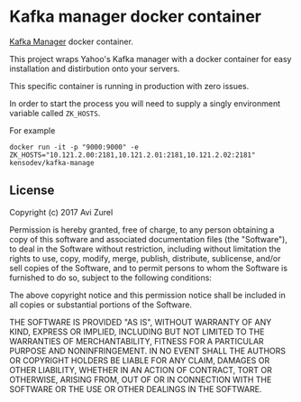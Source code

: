 # Kafka manager docker container

[Kafka Manager](https://github.com/yahoo/kafka-manager) docker container.

This project wraps Yahoo's Kafka manager with a docker container for easy
installation and distirbution onto your servers.

This specific container is running in production with zero issues.

In order to start the process you will need to supply a singly environment
variable called `ZK_HOSTS`.

For example

```
docker run -it -p "9000:9000" -e ZK_HOSTS="10.121.2.00:2181,10.121.2.01:2181,10.121.2.02:2181" kensodev/kafka-manage
```

## License

Copyright (c) 2017 Avi Zurel

Permission is hereby granted, free of charge, to any person obtaining a copy
of this software and associated documentation files (the "Software"), to deal
in the Software without restriction, including without limitation the rights
to use, copy, modify, merge, publish, distribute, sublicense, and/or sell
copies of the Software, and to permit persons to whom the Software is
furnished to do so, subject to the following conditions:

The above copyright notice and this permission notice shall be included in all
copies or substantial portions of the Software.

THE SOFTWARE IS PROVIDED "AS IS", WITHOUT WARRANTY OF ANY KIND, EXPRESS OR
IMPLIED, INCLUDING BUT NOT LIMITED TO THE WARRANTIES OF MERCHANTABILITY,
FITNESS FOR A PARTICULAR PURPOSE AND NONINFRINGEMENT. IN NO EVENT SHALL THE
AUTHORS OR COPYRIGHT HOLDERS BE LIABLE FOR ANY CLAIM, DAMAGES OR OTHER
LIABILITY, WHETHER IN AN ACTION OF CONTRACT, TORT OR OTHERWISE, ARISING FROM,
OUT OF OR IN CONNECTION WITH THE SOFTWARE OR THE USE OR OTHER DEALINGS IN THE
SOFTWARE.
